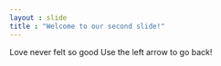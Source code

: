```yaml
---
layout : slide
title : "Welcome to our second slide!"
---
```

Love never felt so good
Use the left arrow to go back!
